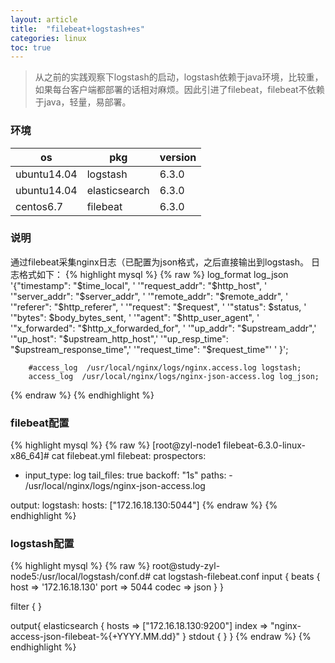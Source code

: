 ```yaml
---
layout: article
title:  "filebeat+logstash+es"
categories: linux
toc: true
---
```


> 从之前的实践观察下logstash的启动，logstash依赖于java环境，比较重，如果每台客户端都部署的话相对麻烦。因此引进了filebeat，filebeat不依赖于java，轻量，易部署。

### 环境  

os|pkg|version 
-|-|-
ubuntu14.04 | logstash | 6.3.0
ubuntu14.04 | elasticsearch | 6.3.0
centos6.7 | filebeat | 6.3.0

### 说明
通过filebeat采集nginx日志（已配置为json格式，之后直接输出到logstash。
日志格式如下：
{% highlight mysql %}
{% raw %}
        log_format log_json '{"timestamp": "$time_local", '  
                            '"request_addr": "$http_host", '  
                            '"server_addr": "$server_addr", ' 
			    '"remote_addr": "$remote_addr", '
                            '"referer": "$http_referer", '
                            '"request": "$request", '
                            '"status": $status, '
                            '"bytes": $body_bytes_sent, '
                            '"agent": "$http_user_agent", '
                            '"x_forwarded": "$http_x_forwarded_for", '
                            '"up_addr": "$upstream_addr",'
                            '"up_host": "$upstream_http_host",'
                            '"up_resp_time": "$upstream_response_time",'
                            '"request_time": "$request_time"'
                            ' }';

        #access_log  /usr/local/nginx/logs/nginx.access.log logstash;
        access_log  /usr/local/nginx/logs/nginx-json-access.log log_json;
{% endraw %}
{% endhighlight %}

### filebeat配置
{% highlight mysql %}
{% raw %}
[root@zyl-node1 filebeat-6.3.0-linux-x86_64]# cat filebeat.yml
filebeat:
  prospectors:
  - input_type: log
    tail_files: true
    backoff: "1s"
    paths:
        - /usr/local/nginx/logs/nginx-json-access.log

output:
  logstash:
    hosts: ["172.16.18.130:5044"]
{% endraw %}
{% endhighlight %}

### logstash配置
{% highlight mysql %}
{% raw %}
root@study-zyl-node5:/usr/local/logstash/conf.d# cat logstash-filebeat.conf
input {
  beats {
    host => '172.16.18.130'
    port => 5044
    codec => json
  }
}

filter {
}

output{
    elasticsearch {
        hosts => ["172.16.18.130:9200"]
        index => "nginx-access-json-filebeat-%{+YYYY.MM.dd}"
    }
     stdout {
     }
}
{% endraw %}
{% endhighlight %}






